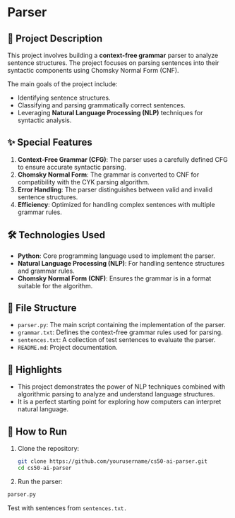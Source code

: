 # Parser  

## 📜 Project Description  
This project involves building a **context-free grammar** parser to analyze sentence structures. The project focuses on parsing sentences into their syntactic components using Chomsky Normal Form (CNF).  

The main goals of the project include:  
- Identifying sentence structures.  
- Classifying and parsing grammatically correct sentences.  
- Leveraging **Natural Language Processing (NLP)** techniques for syntactic analysis.  



## ✨ Special Features  
1. **Context-Free Grammar (CFG)**: The parser uses a carefully defined CFG to ensure accurate syntactic parsing.  
2. **Chomsky Normal Form**: The grammar is converted to CNF for compatibility with the CYK parsing algorithm.  
3. **Error Handling**: The parser distinguishes between valid and invalid sentence structures.  
4. **Efficiency**: Optimized for handling complex sentences with multiple grammar rules.  



## 🛠️ Technologies Used  
- **Python**: Core programming language used to implement the parser.  
- **Natural Language Processing (NLP)**: For handling sentence structures and grammar rules.  
- **Chomsky Normal Form (CNF)**: Ensures the grammar is in a format suitable for the algorithm.  



## 📂 File Structure  
- `parser.py`: The main script containing the implementation of the parser.  
- `grammar.txt`: Defines the context-free grammar rules used for parsing.  
- `sentences.txt`: A collection of test sentences to evaluate the parser.  
- `README.md`: Project documentation.  

## 🌟 Highlights
- This project demonstrates the power of NLP techniques combined with algorithmic parsing to analyze and understand language structures. 
- It is a perfect starting point for exploring how computers can interpret natural language.



## 🚀 How to Run  
1. Clone the repository:  
   ```bash
   git clone https://github.com/yourusername/cs50-ai-parser.git
   cd cs50-ai-parser

2. Run the parser:
```bash
parser.py
```
Test with sentences from `sentences.txt.`
